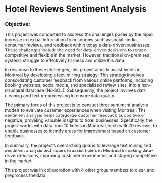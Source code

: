 # Hotel Reviews Sentiment Analysis

### Objective:
This project was conducted to address the challenges posed by the rapid increase in textual information from sources such as social media, consumer reviews, and feedback within today's data-driven businesses. These challenges include the need for data-driven decisions to remain competitive and flexible in the market. However, traditional on-premises systems struggle to effectively harness and utilize this data.

In response to these challenges, this project aims to assist hotels in Montreal by developing a text-mining strategy. This strategy involves consolidating customer feedback from various online platforms, including booking websites, social media, and specialized review sites, into a non-structural database (No-SQL). Subsequently, the project involves data cleaning and text preprocessing to ensure data quality.

The primary focus of this project is to conduct three sentiment analysis models to evaluate customer experiences when visiting Montreal. The sentiment analysis helps categorize customer feedback as positive or negative, providing valuable insights to hotel businesses. Specifically, the project works with data from 10 hotels in Montreal, each with 20 reviews, to enable businesses to identify areas for improvement based on customer feedback.

In summary, the project's overarching goal is to leverage text mining and sentiment analysis techniques to assist hotels in Montreal in making data-driven decisions, improving customer experiences, and staying competitive in the market.

This project was in collaboration with 4 other group members to clean and preprocess the data
